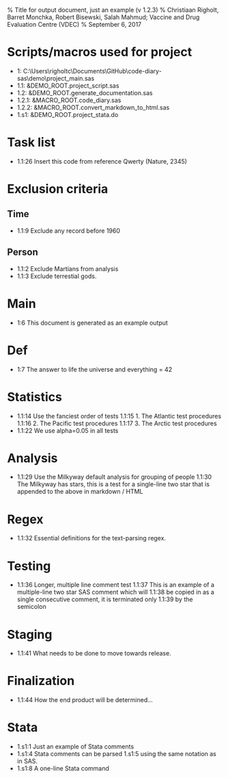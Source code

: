 % Title for output document, just an example (v 1.2.3)
% Christiaan Righolt, Barret Monchka, Robert Bisewski, Salah Mahmud; Vaccine and Drug Evaluation Centre (VDEC)
% September 6, 2017

# Scripts/macros used for project
* 1: C:\Users\righoltc\Documents\GitHub\code-diary-sas\demo\project_main.sas
* 1.1: &DEMO_ROOT.project_script.sas
* 1.2: &DEMO_ROOT.generate_documentation.sas
* 1.2.1: &MACRO_ROOT.code_diary.sas
* 1.2.2: &MACRO_ROOT.convert_markdown_to_html.sas
* 1.s1: &DEMO_ROOT.project_stata.do
 
# Task list
* 1.1:26 Insert this code from reference Qwerty (Nature, 2345)
 
# Exclusion criteria
 
## Time
* 1.1:9 Exclude any record before 1960
 
## Person
* 1.1:2 Exclude Martians from analysis
* 1.1:3 Exclude terrestial gods.
 
# Main
* 1:6 This document is generated as an example output
 
# Def
* 1:7 The answer to life the universe and everything = 42
 
# Statistics
* 1.1:14 Use the fanciest order of tests
  1.1:15 1. The Atlantic test procedures
  1.1:16 2. The Pacific test procedures
  1.1:17 3. The Arctic test procedures
* 1.1:22 We use alpha=0.05 in all tests
 
# Analysis
* 1.1:29 Use the Milkyway default analysis for grouping of people
  1.1:30 The Milkyway has stars, this is a test for a single-line two star that is appended to the above in markdown / HTML
 
# Regex
* 1.1:32 Essential definitions for the text-parsing regex.
 
# Testing
* 1.1:36 Longer, multiple line comment test
  1.1:37 This is an example of a multiple-line two star SAS comment which will
  1.1:38 be copied in as a single consecutive comment, it is terminated only
  1.1:39 by the semicolon
 
# Staging
* 1.1:41 What needs to be done to move towards release.
 
# Finalization
* 1.1:44 How the end product will be determined...
 
# Stata
* 1.s1:1 Just an example of Stata comments
* 1.s1:4 Stata comments can be parsed
  1.s1:5 using the same notation as in SAS.
* 1.s1:8 A one-line Stata command
